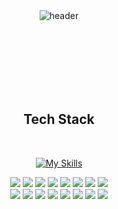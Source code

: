 <div align="center">
<picture>
  <source media="(prefers-color-scheme: dark)" srcset="https://capsule-render.vercel.app/api?type=venom&color=0:b224ef%2C100:7579ff&height=200&text=Junghyeok&fontSize=48&fontColor=ffffff&desc=Designer%20|%20Developer&descSize=20&descAlignY=70">
  <source media="(prefers-color-scheme: light)" srcset="https://capsule-render.vercel.app/api?type=venom&color=0:b224ef%2C100:7579ff&height=200&text=Junghyeok&fontSize=48&fontColor=333333&desc=Designer%20|%20Developer&descSize=20&descAlignY=70">
  <img alt="header" src="https://capsule-render.vercel.app/api?type=venom&color=0:b224ef%2C100:7579ff&height=200&text=Junghyeok&fontSize=48&fontColor=ffffff&desc=Designer%20|%20Developer&&descSize=20descAlignY=70">
</picture>
</div>
  
<br/><br/><br/><br/><br/><br/>

<h2 align="center"> 
  Tech Stack 
</h2>

<div align="center">
  <br>

  [![My Skills](https://skillicons.dev/icons?i=dart,python,java,javascript,html,css,flutter,react,firebase,nodejs,mysql,mongodb,figma,git,github&theme=dark)]()

  <img src="https://img.shields.io/badge/Dart-282828?style=flat-square&logo=dart&logoColor=white"/>
  <img src="https://img.shields.io/badge/Python-282828?style=flat-square&logo=Python&logoColor=white"/>
  <img src="https://img.shields.io/badge/Java-282828?style=flat-square&logo=openjdk&logoColor=white"/>
  <img src="https://img.shields.io/badge/JavaScript-282828?style=flat-square&logo=JavaScript&logoColor=white"/>
  <img src="https://img.shields.io/badge/HTML-282828?style=flat-square&logo=html5&logoColor=white"/>
  <img src="https://img.shields.io/badge/CSS3-282828?style=flat-square&logo=css3&logoColor=white"/>
  <img src="https://img.shields.io/badge/Flutter-282828?style=flat-square&logo=Flutter&logoColor=white"/>
  <img src="https://img.shields.io/badge/React-282828?style=flat-square&logo=react&logoColor=white"/>
  <br>
  <img src="https://img.shields.io/badge/React native-282828?style=flat-square&logo=react&logoColor=white"/>
  <img src="https://img.shields.io/badge/Firebase-282828?style=flat-square&logo=firebase&logoColor=white"/>
  <img src="https://img.shields.io/badge/Node.js-282828?style=flat-square&logo=node.js&logoColor=white"/>
  <img src="https://img.shields.io/badge/MySQL-282828?style=flat-square&logo=mysql&logoColor=white"/>
  <img src="https://img.shields.io/badge/MongoDB-282828?style=flat-square&logo=mongodb&logoColor=white"/>
  <img src="https://img.shields.io/badge/Figma-282828?style=flat-square&logo=figma&logoColor=white"/>
  <img src="https://img.shields.io/badge/Git-282828?style=flat-square&logo=git&logoColor=white"/>
  <img src="https://img.shields.io/badge/Github-282828?style=flat-square&logo=github&logoColor=white"/>

</div>

<h2 align="center"> 
</h2>
